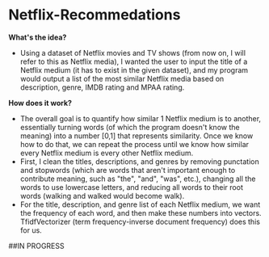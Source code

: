 # Netflix-Recommedations

**What's the idea?**<br>
- Using a dataset of Netflix movies and TV shows (from now on, I will refer to this as Netflix media), I wanted the user to input the title of a Netflix medium (it has to exist in the given dataset), and my program would output a list of the most similar Netflix media based on description, genre, IMDB rating and MPAA rating.

**How does it work?**<br>
- The overall goal is to quantify how similar 1 Netflix medium is to another, essentially turning words (of which the program doesn't know the meaning) into a number [0,1] that represents similarity. Once we know how to do that, we can repeat the process until we know how similar every Netflix medium is every other Netflix medium.
- First, I clean the titles, descriptions, and genres by removing punctation and stopwords (which are words that aren't important enough to contribute meaning, such as "the", "and", "was", etc.), changing all the words to use lowercase letters, and reducing all words to their root words (walking and walked would become walk).
- For the title, description, and genre list of each Netflix medium, we want the frequency of each word, and then make these numbers into vectors. TfidfVectorizer (term frequency-inverse document frequency) does this for us.


##IN PROGRESS
